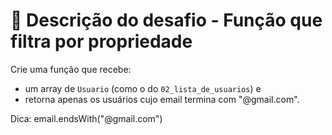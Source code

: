 # 📄 Descrição do desafio -  Função que filtra por propriedade
Crie uma função que recebe: 
- um array de ``Usuario`` (como o do `02_lista_de_usuarios`) e 
- retorna apenas os usuários cujo email termina com "@gmail.com".

Dica: email.endsWith("@gmail.com")
